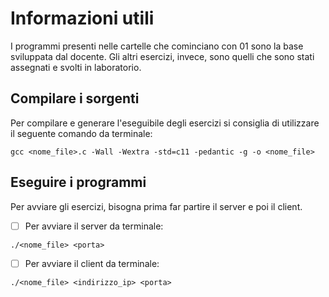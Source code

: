 # Informazioni utili

I programmi presenti nelle cartelle che cominciano con 01 sono la base sviluppata dal docente.
Gli altri esercizi, invece, sono quelli che sono stati assegnati e svolti in laboratorio.

## Compilare i sorgenti

Per compilare e generare l'eseguibile degli esercizi si consiglia di utilizzare il seguente comando da terminale:

```
gcc <nome_file>.c -Wall -Wextra -std=c11 -pedantic -g -o <nome_file>
```

## Eseguire i programmi

Per avviare gli esercizi, bisogna prima far partire il server e poi il client.

- [ ] Per avviare il server da terminale:

```
./<nome_file> <porta>
```

- [ ] Per avviare il client da terminale:

```
./<nome_file> <indirizzo_ip> <porta>
```
